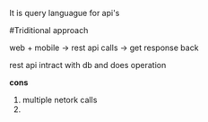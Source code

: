 
It is query languague for api's

#Triditional approach

web + mobile -> rest api calls -> get response back

rest api intract with db and does operation

__cons__
1) multiple netork calls
2) 
